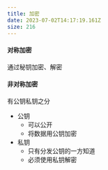 ```yaml
---
title: 加密
date: 2023-07-02T14:17:19.161Z
size: 216
---
```

#### 对称加密
通过秘钥加密、解密

#### 非对称加密
有公钥私钥之分
- 公钥
	- 可以公开
	- 将数据用公钥加密
- 私钥
	- 只有分发公钥的一方知道
	- 必须使用私钥解密
